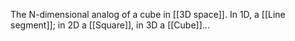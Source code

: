 The N-dimensional analog of a cube in [[3D space]]. In 1D, a [[Line segment]]; in 2D a [[Square]], in 3D a [[Cube]]...